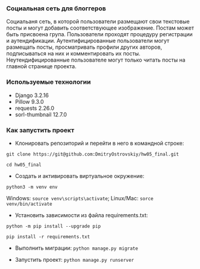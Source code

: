 ### Социальная сеть для блоггеров
Социальаня сеть, в которой пользователи размещают свои текстовые посты и могут добавить соответствующее изображение. Постам может быть присвоена група. Пользователи проходят процедуру регистрации и аутендификации. Аутентифицированные пользователи могут размещать посты, просматривать профили других авторов, подписываться на них и комментировать их посты. Неутендифицированные пользователе могут только читать посты на главной странице проекта.

### Используемые технологии
- Django 3.2.16
- Pillow 9.3.0
- requests 2.26.0
- sorl-thumbnail 12.7.0

### Как запустить проект
- Клонировать репозиторий и перейти в него в командной строке:

```git clone https://git@github.com:DmitryOstrovskiy/hw05_final.git```

```cd hw05_final```

- Cоздать и активировать виртуальное окружение:

```python3 -m venv env```

Windows: ```source venv\scripts\activate```; Linux/Mac: ```sorce venv/bin/activate```

- Установить зависимости из файла requirements.txt:

```python -m pip install --upgrade pip```

```pip install -r requirements.txt```

- Выполнить миграции:
```python manage.py migrate```

- Запустить проект:
```python manage.py runserver```
